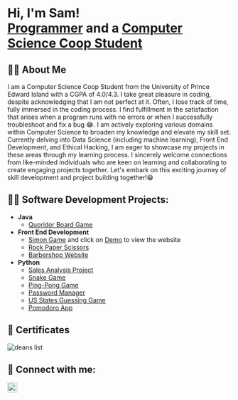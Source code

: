 <h1>Hi, I'm Sam! <br/><a href="https://github.com/samgeorge23">Programmer</a> and a <a href="https://www.linkedin.com/in/sam-george-633461227/">Computer Science Coop Student</a></h1>

<h2>🧑‍🦱 About Me</h2>
I am a Computer Science Coop Student from the University of Prince Edward Island with a CGPA of 4.0/4.3. I take great pleasure in coding, despite acknowledging that I am not perfect at it. Often, I lose track of time, fully immersed in the coding process. 
I find fulfillment in the satisfaction that arises when a program runs with no errors or when I successfully troubleshoot and fix a bug 😂. I am actively exploring various domains within Computer Science to broaden my knowledge and elevate my skill set. Currently delving into Data Science (including machine learning), Front End Development, and Ethical Hacking, I am eager to showcase my projects in these areas through my learning process. I sincerely welcome connections from like-minded individuals who are keen on learning and collaborating to create engaging projects together. Let's embark on this exciting journey of skill development and project building together!😁

<h2>👨‍💻 Software Development Projects:</h2>

- <b>Java</b>
  - [Quoridor Board Game](https://github.com/samgeorge23/Quoridor-Board-Game)
- <b>Front End Development</b>
  - [Simon Game](https://github.com/samgeorge23/Simon-Game) and click on [Demo](https://samgeorge23.github.io/Simon-Game/) to view the website
  - [Rock Paper Scissors](https://github.com/samgeorge23/Rock-Paper-Scissors)
  - [Barbershop Website](https://github.com/samgeorge23)
- <b>Python</b>
  - [Sales Analysis Project](https://github.com/samgeorge23/Sales-Analysis-Project)
  - [Snake Game](https://github.com/samgeorge23/Snake-Game)
  - [Ping-Pong Game](https://github.com/samgeorge23/Ping-Pong-Game)
  - [Password Manager](https://github.com/samgeorge23/Password-Manager)
  - [US States Guessing Game](https://github.com/samgeorge23/US-States-Guessing-Game)
  - [Pomodoro App](https://github.com/samgeorge23/Pomodoro-App)

<h2>📜 Certificates</h2>

 ![deans list](https://github.com/samgeorge23/samgeorge23/assets/93339822/97670db3-e205-4f00-aad4-51f5e28a60ee)

<h2> 🤳 Connect with me:</h2>

[<img align="left" alt="SamGeorge | LinkedIn" width="22px" src="https://cdn.jsdelivr.net/npm/simple-icons@v3/icons/linkedin.svg" />][linkedin]

[linkedin]: https://www.linkedin.com/in/sam-george-633461227/

